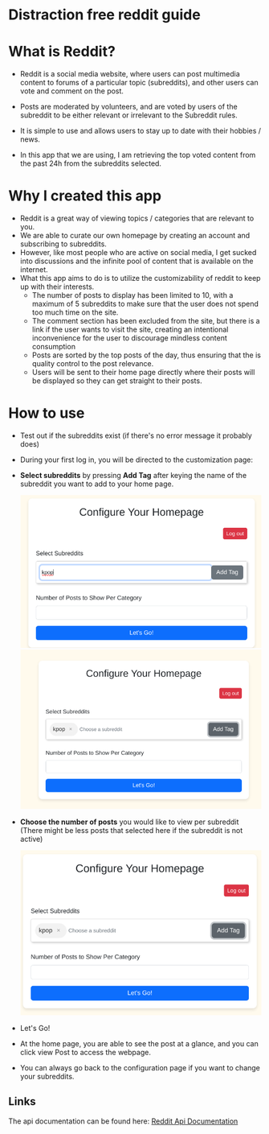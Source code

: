 # Distraction free reddit guide


# What is Reddit?
* Reddit is a social media website, where users can post multimedia content to forums of a particular topic (subreddits), and other users can vote and comment on the post.
    
* Posts are moderated by volunteers, and are voted by users of the subreddit to be either relevant or irrelevant to the Subreddit rules.

* It is simple to use and allows users to stay up to date with their hobbies / news.
    
* In this app that we are using, I am retrieving the top voted content from the past 24h from the subreddits selected.

# Why I created this app
* Reddit is a great way of viewing topics / categories that are relevant to you.
* We are able to curate our own homepage by creating an account and subscribing to subreddits.
* However, like most people who are active on social media, I get sucked into discussions and the infinite pool of content that is available on the internet.
* What this app aims to do is to utilize the customizability of reddit to keep up with their interests.
    * The number of posts to display has been limited to 10, with a maximum of 5 subreddits to make sure that the user does not spend too much time on the site.
    * The comment section has been excluded from the site, but there is a link if the user wants to visit the site, creating an intentional inconvenience for the user to discourage mindless content consumption
    * Posts are sorted by the top posts of the day, thus ensuring that the is quality control to the post relevance.
    * Users will be sent to their home page directly where their posts will be displayed so they can get straight to their posts. 

# How to use
* Test out if the subreddits exist (if there's no error message it probably does)
* During your first log in, you will be directed to the customization page:
* **Select subreddits** by pressing **Add Tag** after keying the name of the subreddit you want to add to your home page.

    ![](configGuides/configGuide1.png "Key in the name of the subreddit.")
    ![](configGuides/configGuide2.png "Press Add Tag to create a tag.")
* **Choose the number of posts** you would like to view per subreddit (There might be less posts that selected here if the subreddit is not active)

    ![](configGuides/configGuide3.png "Choose the number of posts you want to see.")
    
* Let's Go!
* At the home page, you are able to see the post at a glance, and you can click view Post to access the webpage.
* You can always go back to the configuration page if you want to change your subreddits.

## Links
The api documentation can be found here: [Reddit Api Documentation](https://www.reddit.com/dev/api/#GET_{sort})


